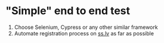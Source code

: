 # "Simple" end to end test

1. Choose Selenium, Cypress or any other similar framework
2. Automate registration process on [ss.lv](https://www.ss.lv/) as far as possible
